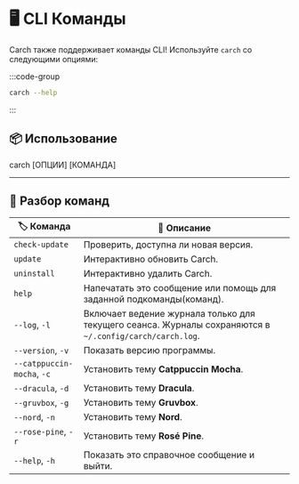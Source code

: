 # 🖥️ CLI Команды  

Carch также поддерживает команды CLI! Используйте `carch` со следующими опциями:  

:::code-group

```sh [⚙️ CLI]
carch --help
```

:::

## 📦 Использование

carch [ОПЦИИ] [КОМАНДА]

---

## 🔧 Разбор команд

| 🏷️ Команда                | 📄 Описание                                                                                   |
|----------------------------|---------------------------------------------------------------------------------------------------|
| `check-update`             | Проверить, доступна ли новая версия.                                                              |
| `update`                   | Интерактивно обновить Carch.                                                                       |
| `uninstall`                | Интерактивно удалить Carch.                                                                    |
| `help`                     | Напечатать это сообщение или помощь для заданной подкоманды(команд).                                           |
| `--log`, `-l`              | Включает ведение журнала только для текущего сеанса. Журналы сохраняются в `~/.config/carch/carch.log`.       |
| `--version`, `-v`          | Показать версию программы.                                                                         |
| `--catppuccin-mocha`, `-c` | Установить тему **Catppuccin Mocha**.                                                            |
| `--dracula`, `-d`          | Установить тему **Dracula**.                                                                     |
| `--gruvbox`, `-g`          | Установить тему **Gruvbox**.                                                                     |
| `--nord`, `-n`             | Установить тему **Nord**.                                                                        |
| `--rose-pine`, `-r`        | Установить тему **Rosé Pine**.                                                                   |
| `--help`, `-h`             | Показать это справочное сообщение и выйти.                                                                  |